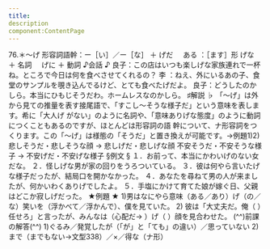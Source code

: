 ```yaml
---
title:
description
component:ContentPage
---
```



76.＊～げ
形容詞語幹：ー［い］／ー［な］ ＋ げだ    
ある ：［ます］形 げな ＋ 名詞
    げに ＋ 動詞
♪会話 ♪
良子：この店はいつも楽しげな家族連れで一杯ね。ところで今日は何を食べさせてくれるの？ 李 ：ねえ、外にいるあの子、食堂のサンプルを覗き込んでるけど、とても食べたげだよ。 良子：どうしたのかしら。本当にひもじそうだわ。ホームレスなのかしら。
♯解説 ♭
「～げ」は外から見ての推量を表す接尾語で、「すこし～そうな様子だ」という意味を表します。希に「大人げ がない」のように名詞や、「意味ありげな態度」のように動詞につくこともあるのですが、ほとんどは形容詞の語 幹について、ナ形容詞をつくります。この「～げ」は様態の「そうだ」と置き換えが可能です。→例題1)2)
悲しそうだ・悲しそうな顔 → 悲しげだ・悲しげな顔 不安そうだ・不安そうな様子 → 不安げだ・不安げな様子
§例文 §
１．お前って、本当にかわいげのない女だな。
２．怪しげな男が家の回りをうろついている。
３．彼は何やら言いたげな様子だったが、結局口を開かなかった。
４．あなたを尋ねて男の人が来ましたが、何かいわくありげでしたよ。
５．手塩にかけて育てた娘が嫁ぐ日、父親はどこか寂しげだった。
★例題 ★
1)男はなにやら意味（ある／あり）げ（の／な）笑いを（浮かべて／浮かんで）、僕を見ていた。
2) 彼は「大丈夫だ。俺（ ）任せろ」と言ったが、みんなは（心配だ→ ）げ（ ）顔を見合わせた。
(^^)前課の解答(^^)
1)ぐるみ／発覚したが（「が」と「ても」の違い）／思っていない
2)まで（までもない→文型338）／×／得な（ナ形）
